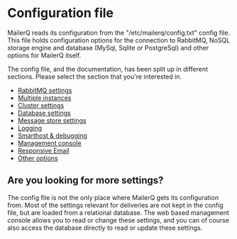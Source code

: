 # Configuration file

MailerQ reads its configuration from the "/etc/mailerq/config.txt" config 
file. This file holds configuration options for the connection to RabbitMQ, 
NoSQL storage engine and database (MySql, Sqlite or PostgreSql) and other 
options for MailerQ itself.

The config file, and the documentation, has been split up in different
sections. Please select the section that you're interested in.

* [RabbitMQ settings](rabbitmq-config "RabbitmQ configuration")
* [Multiple instances](Multiple-instances "Multiple MailerQ instances on a single server")
* [Cluster settings](cluster "Cluster configuration")
* [Database settings](database-access "Database access")
* [Message store settings](message-store-options "Message Store options")
* [Logging](logging "Logging")
* [Smarthost & debugging](smarthost "Smarthost & debugging")
* [Management console](management-console "Management console")
* [Responsive Email](responsiveemail "ResponsiveEmail.com integration")
* [Other options](other-configuration "Other configuration options")


## Are you looking for more settings?

The config file is not the only place where MailerQ gets its configuration
from. Most of the settings relevant for deliveries are not kept in the 
config file, but are loaded from a relational database. The web based management 
console allows you to read or change these settings, and you can of course
also access the database directly to read or update these settings.

